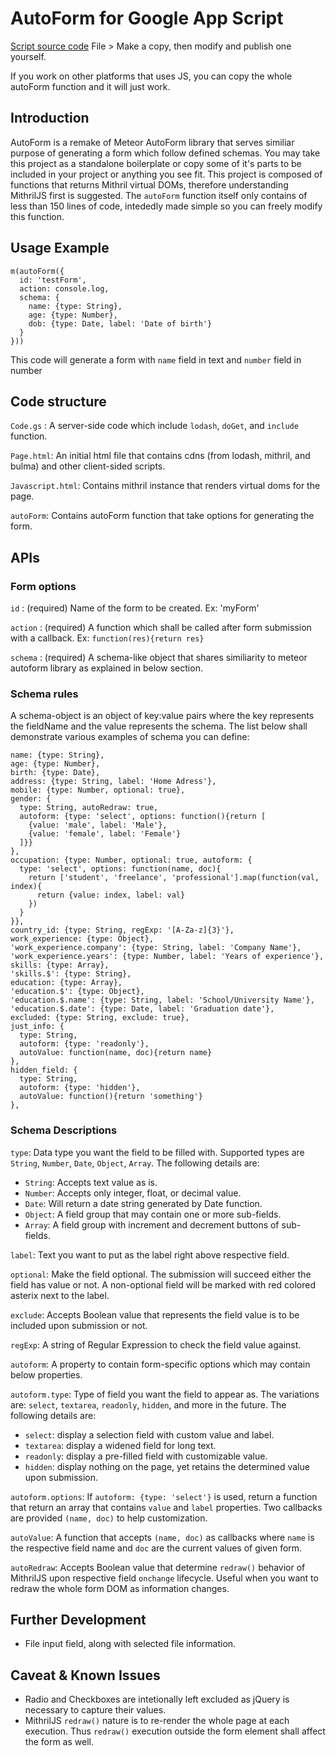 # AutoForm for Google App Script

[Script source code](https://script.google.com/d/1j2sCmpdtfmScueHcaxm2LtOk4ZJir_q5WEtGCYRjjYWQCpZZfD-GBwhr/edit?usp=sharing)
File > Make a copy, then modify and publish one yourself.

If you work on other platforms that uses JS, you can copy the whole autoForm function and it will just work.

## Introduction
AutoForm is a remake of Meteor AutoForm library that serves similiar purpose of generating a form which follow defined schemas.
You may take this project as a standalone boilerplate or copy some of it's parts to be included in your project or anything you see fit.
This project is composed of functions that returns Mithril virtual DOMs, therefore understanding MithrilJS first is suggested. The `autoForm` function itself only contains of less than 150 lines of code, intededly made simple so you can freely modify this function.

## Usage Example

    m(autoForm({
      id: 'testForm',
      action: console.log,
      schema: {
        name: {type: String},
        age: {type: Number},
        dob: {type: Date, label: 'Date of birth'}
      }
    }))
This code will generate a form with `name` field in text and `number` field in number

## Code structure
`Code.gs` : A server-side code which include `lodash`, `doGet`, and `include` function.

`Page.html`: An initial html file that contains cdns (from lodash, mithril, and bulma) and other client-sided scripts.

`Javascript.html`: Contains mithril instance that renders virtual doms for the page.

`autoForm`: Contains autoForm function that take options for generating the form.

## APIs
### Form options
`id` : (required) Name of the form to be created. Ex: 'myForm'

`action` : (required) A function which shall be called after form submission with a callback. Ex: `function(res){return res}`

`schema` : (required) A schema-like object that shares similiarity to meteor autoform library as explained in below section.

### Schema rules
A schema-object is an object of key:value pairs where the key represents the fieldName and the value represents the schema.
The list below shall demonstrate various examples of schema you can define:

    name: {type: String},
    age: {type: Number},
    birth: {type: Date},
    address: {type: String, label: 'Home Adress'},
    mobile: {type: Number, optional: true},
    gender: {
      type: String, autoRedraw: true,
      autoform: {type: 'select', options: function(){return [
        {value: 'male', label: 'Male'},
        {value: 'female', label: 'Female'}
      ]}}
    },
    occupation: {type: Number, optional: true, autoform: {
      type: 'select', options: function(name, doc){
        return ['student', 'freelance', 'professional'].map(function(val, index){
          return {value: index, label: val}
        })
      }
    }},
    country_id: {type: String, regExp: '[A-Za-z]{3}'},
    work_experience: {type: Object},
    'work_experience.company': {type: String, label: 'Company Name'},
    'work_experience.years': {type: Number, label: 'Years of experience'},
    skills: {type: Array},
    'skills.$': {type: String},
    education: {type: Array},
    'education.$': {type: Object},
    'education.$.name': {type: String, label: 'School/University Name'},
    'education.$.date': {type: Date, label: 'Graduation date'},
    excluded: {type: String, exclude: true},
    just_info: {
      type: String,
      autoform: {type: 'readonly'},
      autoValue: function(name, doc){return name}
    },
    hidden_field: {
      type: String,
      autoform: {type: 'hidden'},
      autoValue: function(){return 'something'}
    },
### Schema Descriptions
`type`: Data type you want the field to be filled with. Supported types are `String`, `Number`, `Date`, `Object`, `Array`. The following details are:
- `String`: Accepts text value as is.
- `Number`: Accepts only integer, float, or decimal value.
- `Date`: Will return a date string generated by Date function.
- `Object`: A field group that may contain one or more sub-fields.
- `Array`: A field group with increment and decrement buttons of sub-fields.

`label`: Text you want to put as the label right above respective field.

`optional`: Make the field optional. The submission will succeed either the field has value or not. A non-optional field will be marked with red colored asterix next to the label.

`exclude`: Accepts Boolean value that represents the field value is to be included upon submission or not.

`regExp`: A string of Regular Expression to check the field value against.

`autoform`: A property to contain form-specific options which may contain below properties.

`autoform.type`: Type of field you want the field to appear as. The variations are: `select`, `textarea`, `readonly`, `hidden`, and more in the future. The following details are:
- `select`: display a selection field with custom value and label.
- `textarea`: display a widened field for long text.
- `readonly`: display a pre-filled field with customizable value.
- `hidden`: display nothing on the page, yet retains the determined value upon submission.

`autoform.options`: If `autoform: {type: 'select'}` is used, return a function that return an array that contains `value` and `label` properties. Two callbacks are provided `(name, doc)` to help customization.

`autoValue`: A function that accepts `(name, doc)` as callbacks where `name` is the respective field name and `doc` are the current values of given form.

`autoRedraw`: Accepts Boolean value that determine `redraw()` behavior of MithrilJS upon respective field `onchange` lifecycle. Useful when you want to redraw the whole form DOM as information changes.

## Further Development
- File input field, along with selected file information.

## Caveat & Known Issues
- Radio and Checkboxes are intetionally left excluded as jQuery is necessary to capture their values.
- MithrilJS `redraw()` nature is to re-render the whole page at each execution. Thus `redraw()` execution outside the form element shall affect the form as well.
